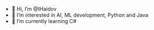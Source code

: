 - 👋 Hi, I’m @IHaidov
- 👀 I’m interested in AI, ML development, Python and Java
- 🌱 I’m currently learning C#

